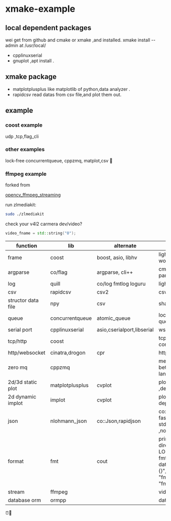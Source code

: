 # xmake-example

## local dependent packages

wei get from github and cmake or xmake ,and installed.
  xmake install --admin 
  at /usr/local/

* cpplinuxserial
* gnuplot ,apt install .

## xmake package

* matplotplusplus
like matplotlib of python,data analyzer .
* rapidcsv
read datas from csv file,and plot them out.

## example

### coost example

udp ,tcp,flag_cli

### other examples

lock-free concurrentqueue, cppzmq, matplot,csv
🐞

### ffmpeg example

forked from 

[opencv_ffmpeg_streaming](https://github.com/andreanobile/opencv_ffmpeg_streaming)

run zlmediakit:

```sh
sudo ./zlmediakit
```

check your v4l2 carmera dev/video?

```cpp
video_fname = std::string("0");
```

|function|lib|alternate|note|
|-|-|-|-|
|frame|coost|boost, asio, libhv|lightweight frame work|
|argparse|co/flag|argparse, cli++|cmd line param parser|
|log|quill|co/log fmtlog loguru |lightweight log|
|csv|rapidcsv|csv2 |csv parser|
|structor data file|npy|csv |share numpy files|
|queue|concurrentqueue|atomic_queue|lock-free concurrent queue|
|serial port|cpplinuxserial|asio,cserialport,libserial|ws|
|tcp/http|coost||tcp http with coroutine|
|http/websocket|cinatra,drogon|cpr|http websocket|
|zero mq|cppzmq||message queue between other language|
|2d/3d static plot|matplotplusplus|cvplot|plot 2D/3D static ,depend on gnuplot|
|2d dynamic implot|implot|cvplot|plot 2D,dynamic depend imgui|
|json|nlohmann_json|co::Json,rapidjson|co::Json output fastring,not std::string,rapidson ,not update often|
|format|fmt|cout|print vector directly,with LOG_S(INFO)<< fmt::format("vector data:{}",data),#include "fmt/core.h",#include "fmt/ranges.h"|
|stream|ffmpeg||video streamer|
|database orm|ormpp||database orm|

⏰🔑

